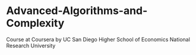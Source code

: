 # Advanced-Algorithms-and-Complexity
Course at Coursera by UC San Diego Higher School of Economics National Research University
